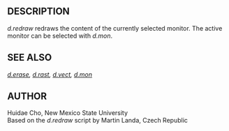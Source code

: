 ## DESCRIPTION

*d.redraw* redraws the content of the currently selected monitor. The
active monitor can be selected with *d.mon*.

## SEE ALSO

*[d.erase](d.erase.html), [d.rast](d.rast.html), [d.vect](d.vect.html),
[d.mon](d.mon.html)*

## AUTHOR

Huidae Cho, New Mexico State University\
Based on the *d.redraw* script by Martin Landa, Czech Republic
